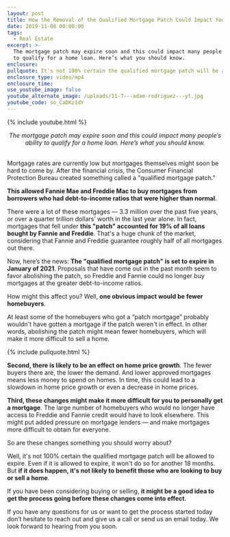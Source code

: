 ```yaml
---
layout: post
title: How the Removal of the Qualified Mortgage Patch Could Impact You
date: 2019-11-08 00:00:00
tags:
  - Real Estate
excerpt: >-
  The mortgage patch may expire soon and this could impact many people’s ability
  to qualify for a home loan. Here’s what you should know.
enclosure:
pullquote: It's not 100% certain the qualified mortgage patch will be allowed to expire.
enclosure_type: video/mp4
enclosure_time:
use_youtube_image: false
youtube_alternate_image: /uploads/11-7---adam-rodriguez---yt.jpg
youtube_code: so_CaDKz1dY
---
```


{% include youtube.html %}

<center><em>The mortgage patch may expire soon and this could impact many people’s ability to qualify for a home loan. Here’s what you should know.</em></center>

<br>Mortgage rates are currently low but mortgages themselves might soon be hard to come by. After the financial crisis, the Consumer Financial Protection Bureau created something called a "qualified mortgage patch."

**This allowed Fannie Mae and Freddie Mac to buy mortgages from borrowers who had debt-to-income ratios that were higher than normal**.

There were a lot of these mortgages — 3.3 million over the past five years, or over a quarter trillion dollars’ worth in the last year alone. In fact, mortgages that fell under **this "patch" accounted for 19% of all loans bought by Fannie and Freddie**. That's a huge chunk of the market, considering that Fannie and Freddie guarantee roughly half of all mortgages out there.

Now, here’s the news: **The "qualified mortgage patch" is set to expire in January of 2021**. Proposals that have come out in the past month seem to favor abolishing the patch, so Freddie and Fannie could no longer buy mortgages at the greater debt-to-income ratios.

How might this affect you? Well, **one obvious impact would be fewer homebuyers**.

At least some of the homebuyers who got a “patch mortgage” probably wouldn't have gotten a mortgage if the patch weren't in effect. In other words, abolishing the patch might mean fewer homebuyers, which will make it more difficult to sell a home.

{% include pullquote.html %}

**Second, there is likely to be an effect on home price growth**. The fewer buyers there are, the lower the demand. And lower approved mortgages means less money to spend on homes. In time, this could lead to a slowdown in home price growth or even a decrease in home prices.

**Third, these changes might make it more difficult for you to personally get a mortgage**. The large number of homebuyers who would no longer have access to Freddie and Fannie credit would have to look elsewhere. This might put added pressure on mortgage lenders — and make mortgages more difficult to obtain for everyone.

So are these changes something you should worry about?

Well, it's not 100% certain the qualified mortgage patch will be allowed to expire. Even if it is allowed to expire, it won't do so for another 18 months. But **if it does happen, it's not likely to benefit those who are looking to buy or sell a home**.

If you have been considering buying or selling, **it might be a good idea to get the process going before these changes come into effect**.

If you have any questions for us or want to get the process started today don’t hesitate to reach out and give us a call or send us an email today. We look forward to hearing from you soon.